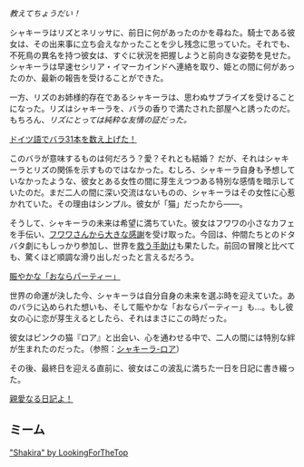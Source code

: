 <!-- title: タナキシャ・カリア -->
<!-- status: 生存 -->

_教えてちょうだい！_

シャキーラはリズとネリッサに、前日に何があったのかを尋ねた。騎士である彼女は、その出来事に立ち会えなかったことを少し残念に思っていた。それでも、不死鳥の異名を持つ彼女は、すぐに状況を把握しようと前向きな姿勢を見せた。シャキーラは早速セシリア・イマーカインドへ連絡を取り、姫との間に何があったのか、最新の報告を受けることができた。

一方、リズのお姉様的存在であるシャキーラは、思わぬサプライズを受けることになった。リズはシャキーラを、バラの香りで満たされた部屋へと誘ったのだ。もちろん、_リズにとっては純粋な友情の証だった。_

[ドイツ語でバラ31本を数え上げた！](#embed:https://www.youtube.com/live/ngfdLbrpeM4?si=WEPtJx1R5jje3zOQ&t=5400)

このバラが意味するものは何だろう？愛？それとも結婚？
だが、それはシャキーラとリズの関係を示すものではなかった。むしろ、シャキーラ自身も予想していなかったような、彼女とある女性の間に芽生えつつある特別な感情を暗示していたのだ。まだ二人の間に深い交流はないものの、シャキーラはその女性に心惹かれていた。その理由はシンプル。彼女が「猫」だったから――。

そうして、シャキーラの未来は希望に満ちていた。彼女はフワワの小さなカフェを手伝い、[フワワさんから大きな感謝](https://www.youtube.com/live/ngfdLbrpeM4?si=vEe1MwWo-G92o61N&t=7708)を受け取った。今回は、仲間たちとのドタバタ劇にもしっかり参加し、世界を[救う手助け](https://www.youtube.com/live/ngfdLbrpeM4?si=k8ITOhctAgqchF4l&t=9334)も果たした。前回の冒険と比べても、驚くほど順調な滑り出しだったと言えるだろう。

[賑やかな「おならパーティー」](#embed:https://www.youtube.com/live/ngfdLbrpeM4?si=kvQVbcOUu1hlwAx6&t=12015)

世界の命運が決した今、シャキーラは自分自身の未来を選ぶ時を迎えていた。あのバラに込められた想いも、そして賑やかな「おならパーティー」も…。もし彼女の心に恋が芽生えるとしたら、それはまさにこの時だった。

彼女はピンクの猫『ロア』と出会い、心を通わせる中で、二人の間には特別な絆が生まれたのだった。（参照：[シャキーラ-ロア](#edge:raora-kiara)）

その後、最終日を迎える直前に、彼女はこの波乱に満ちた一日を日記に書き綴った。

[親愛なる日記よ！](#embed:https://www.youtube.com/live/ngfdLbrpeM4?si=SDhiMcfQ4LxQdVG1&t=15145)

## ミーム

["Shakira" by LookingForTheTop](https://x.com/lookingfortheto/status/1921420623143723162)
